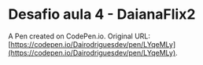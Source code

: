 # Desafio aula 4 - DaianaFlix2

A Pen created on CodePen.io. Original URL: [https://codepen.io/Dairodriguesdev/pen/LYqeMLy](https://codepen.io/Dairodriguesdev/pen/LYqeMLy).

